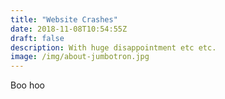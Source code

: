 ```yaml
---
title: "Website Crashes"
date: 2018-11-08T10:54:55Z
draft: false
description: With huge disappointment etc etc.
image: /img/about-jumbotron.jpg
---
```


Boo hoo